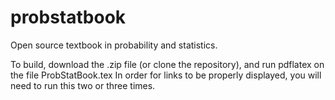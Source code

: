 # probstatbook
Open source textbook in probability and statistics.

To build, download the .zip file (or clone the repository), and run
pdflatex on the file ProbStatBook.tex  In order for links to be properly
displayed, you will need to run this  two or three times.

